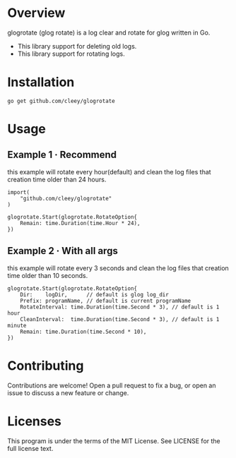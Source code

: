# Overview
glogrotate (glog rotate) is a log clear and rotate for glog written in Go. 
- This library support for deleting old logs.
- This library support for rotating logs.

# Installation

```go get github.com/cleey/glogrotate```

# Usage

## Example 1 · Recommend
this example will rotate every hour(default) and clean the log files that creation time older than 24 hours.

```
import(
    "github.com/cleey/glogrotate"
)

glogrotate.Start(glogrotate.RotateOption{
    Remain: time.Duration(time.Hour * 24),
})
```

## Example 2 · With all args
this example will rotate every 3 seconds and clean the log files that creation time older than 10 seconds.

```
glogrotate.Start(glogrotate.RotateOption{
    Dir:    logDir,      // default is glog log_dir
    Prefix: programName, // default is current programName
    RotateInterval: time.Duration(time.Second * 3), // default is 1 hour
    CleanInterval:  time.Duration(time.Second * 3), // default is 1 minute
    Remain: time.Duration(time.Second * 10),
})
```

# Contributing
Contributions are welcome! Open a pull request to fix a bug, or open an issue to discuss a new feature or change.

# Licenses
This program is under the terms of the MIT License. See LICENSE for the full license text.